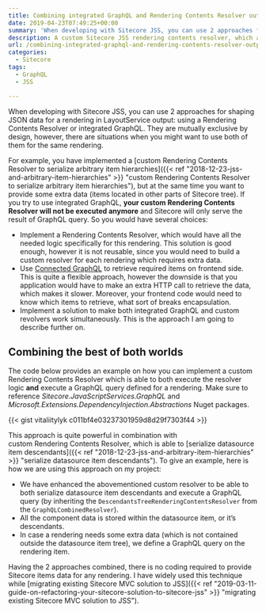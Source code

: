 ```yaml
---
title: Combining integrated GraphQL and Rendering Contents Resolver output
date: 2019-04-23T07:49:25+00:00
summary: 'When developing with Sitecore JSS, you can use 2 approaches for shaping JSON data for a rendering  in LayoutService output: using a Rendering Contents Resolver or integrated GraphQL. They are mutually exclusive by design, however, there are situations when you might want to use both of them for the same rendering.'
description: A custom Sitecore JSS rendering contents resolver, which appends results of a GraphQL query defined on a rendering item to LayoutService output.
url: /combining-integrated-graphql-and-rendering-contents-resolver-output/
categories:
  - Sitecore
tags:
  - GraphQL
  - JSS

---
```

When developing with Sitecore JSS, you can use 2 approaches for shaping JSON data for a rendering in LayoutService output: using a Rendering Contents Resolver or integrated GraphQL. They are mutually exclusive by design, however, there are situations when you might want to use both of them for the same rendering.

For example, you have implemented a [custom Rendering Contents Resolver to serialize arbitrary item hierarchies]({{< ref "2018-12-23-jss-and-arbitrary-item-hierarchies" >}} "custom Rendering Contents Resolver to serialize arbitrary item hierarchies"), but at the same time you want to provide some extra data (items located in other parts of Sitecore tree). If you try to use integrated GraphQL, **your custom Rendering Contents Resolver will not be executed anymore** and Sitecore will only serve the result of GraphQL query. So you would have several choices:

  * Implement a Rendering Contents Resolver, which would have all the needed logic specifically for this rendering. This solution is good enough, however it is not reusable, since you would need to build a custom resolver for each rendering which requires extra data.
  * Use [Connected GraphQL](https://doc.sitecore.com/xp/en/developers/hd/200/sitecore-headless-development/connected-graphql-in-jss-apps.html "Connected GraphQL") to retrieve required items on frontend side. This is quite a flexible approach, however the downside is that you application would have to make an extra HTTP call to retrieve the data, which makes it slower. Moreover, your frontend code would need to know which items to retrieve, what sort of breaks encapsulation.
  * Implement a solution to make both integrated GraphQL and custom revolvers work simultaneously. This is the approach I am going to describe further on.

## Combining the best of both worlds

The code below provides an example on how you can implement a custom Rendering Contents Resolver which is able to both execute the resolver logic **and** execute a GraphQL query defined for a rendering. Make sure to reference _Sitecore.JavaScriptServices.GraphQL_ and _Microsoft.Extensions.DependencyInjection.Abstractions_ Nuget packages.

{{< gist vitaliitylyk c011bf4e03237301959d8d29f7303f44 >}}

This approach is quite powerful in combination with  
custom Rendering Contents Resolver, which is able to [serialize datasource item descendants]({{< ref "2018-12-23-jss-and-arbitrary-item-hierarchies" >}} "serialize datasource item descendants"). To give an example, here is how we are using this approach on my project:

  * We have enhanced the abovementioned custom resolver to be able to both serialize datasource item descendants and execute a GraphQL query (by inheriting the `DescendantsTreeRenderingContentsResolver` from the `GraphQLCombinedResolver`).
  * All the component data is stored within the datasource item, or it&#8217;s descendants.
  * In case a rendering needs some extra data (which is not contained outside the datasource item tree), we define a GraphQL query on the rendering item.

Having the 2 approaches combined, there is no coding required to provide Sitecore items data for any rendering. I have widely used this technique while [migrating existing Sitecore MVC solution to JSS]({{< ref "2019-03-11-guide-on-refactoring-your-sitecore-solution-to-sitecore-jss" >}} "migrating existing Sitecore MVC solution to JSS").